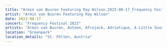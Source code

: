 ```yaml
---
title: "Armin van Buuren Featuring Ray Wilson_2023-08-17_Frequency Festival 2023"
artist: "Armin van Buuren Featuring Ray Wilson"
date: 2023-08-17
concert: "Frequency Festival 2023"
artists: "Armin van Buuren, Antoon, Afrojack, Adriatique, A Little Sound, Alligatoah, 12th Planet, 01099, Argy, Alesso, Adam Beyer, Ahmed Helmy, Agents Of Time, AlleFarben, Allen Watts, Bru-C"
location: "Greenpark"
location_details: "St. Pölten, Austria"
---
```

